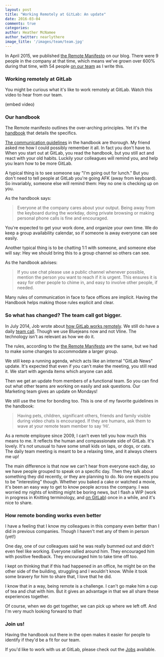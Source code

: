 ```yaml
---
layout: post
title: "Working Remotely at GitLab: An update"
date: 2016-03-04
comments: true
categories:
author: Heather McNamee
author_twitter: nearlythere
image_title: '/images/team/team.jpg'
---
```


In April 2015, we published [the Remote Manifesto][manifesto] on our blog.
There were 9 people in the company at that time, which means we've grown
over 600% during that time, with 54 people [on our team][team] as I write this.

<!-- more -->

### Working remotely at GitLab

You might be curious what it's like to work remotely at GitLab. 
Watch this video to hear from our team. 

(embed video)

### Our handbook

The Remote manifesto outlines the over-arching principles.
Yet it's the [handbook][handbook] that details the specifics.

[The communication guidelines][communication handbook] in the handbook are thorough.
My friend asked me how I could possibly remember it all.
In fact you don't have to.
When you start out at GitLab, you read the handbook, but you still act and react
with your old habits.
Luckily your colleagues will remind you, and help you learn how to be more GitLab.

A typical thing is to see someone say "I'm going out for lunch."
But you don't need to tell people at GitLab you're going AFK (away from keyboard).
So invariably, someone else will remind them: Hey no one is checking up on you.

As the handbook says:

> Everyone at the company cares about your output.
Being away from the keyboard during the workday, doing private browsing
or making personal phone calls is fine and encouraged.

You're expected to get your work done, and organize your own time.
We do keep a group availability calendar, so if someone is away everyone can see easily.

Another typical thing is to be chatting 1:1 with someone, and someone else will
say: Hey we should bring this to a group channel so others can see.

As the handbook advises:

> If you use chat please use a public channel whenever possible,
mention the person you want to reach if it is urgent.
This ensures it is easy for other people to chime in, and easy to
involve other people, if needed.

Many rules of communication in face to face offices are implicit.
Having the Handbook helps making those rules explicit and clear.

### So what has changed? The team call got bigger.

In July 2014, Job wrote about [how GitLab works remotely][remotely].
We still do have a daily [team call][team call].
Though we use Bluejeans now and not Vline.
The technology isn't as relevant as how we do it.

The rules, according to the [the Remote Manifesto][manifesto] are the same,
but we had to make some changes to accommodate a larger group.

We still keep a running agenda, which acts like an internal "GitLab News" update.
It's expected that even if you can't make the meeting, you still read it.
We start with agenda items which anyone can add.

Then we get an update from members of a functional team.
So you can find out what other teams are working on easily and ask questions.
Our Marketing team gives an update on Mondays!

We still use the time for bonding too.
This is one of my favorite guidelines in the handbook:

> Having pets, children, significant others, friends and family visible
during video chats is encouraged.
If they are humans, ask them to wave at your remote team member to say ‘Hi’.

As a remote employee since 2009, I can't even tell you how much this means to me.
It reflects the human and compassionate side of GitLab. It's lovely.
It's not unusual to have some small kids on laps, or dogs, or cats.
The daily team meeting is meant to be a relaxing time, and it always cheers me up!

The main difference is that now we can't hear from everyone each day,
so we have people grouped to speak on a specific day.
Then they talk about something they did recently, or they are planning to do.
No one expects you to be "interesting" though.
Whether you baked a cake or watched a movie, it's been an easy way to get to know
people across the company.
I was worried my nights of knitting might be boring news, but I flash a WIP
(work in progress in Knitting terminology, and [on GitLab][wip]) 
once in a while, and it's nice to share.

### How remote bonding works even better

I have a feeling that I know my colleagues in this company even better
than I did in previous companies.
Though I haven't met any of them in person (yet!)

One day, one of our colleagues said he was really bummed out and didn't even
feel like working.
Everyone rallied around him.
They encouraged him with positive feedback.
They encouraged him to take time off too.

I kept on thinking that if this had happened in an office,
he might be on the other side of the building, struggling and I wouldn't know.
While it took some bravery for him to share that, I love that he did.

I know that in a way, being remote is a challenge.
I can't go make him a cup of tea and chat with him.
But it gives an advantage in that we all share these experiences together.

Of course, when we do get together, we can pick up where we left off.
And I'm very much looking forward to that!

### Join us!

Having the handbook out there in the open makes it easier for people to
identify if they'd be a fit for our team.

If you'd like to work with us at GitLab, please check out the [Jobs][jobs] available.

[wip]: http://doc.gitlab.com/ce/workflow/wip_merge_requests.html
[jobs]: https://about.gitlab.com/jobs
[handbook]: https://about.gitlab.com/handbook
[communication handbook]: https://about.gitlab.com/handbook/#communication
[team call]: https://about.gitlab.com/handbook/#team-call
[manifesto]: https://about.gitlab.com/2015/04/08/the-remote-manifesto/
[team]: https://about.gitlab.com/team/
[remotely]: https://about.gitlab.com/2014/07/03/how-gitlab-works-remotely/
